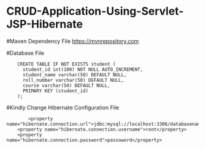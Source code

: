 # CRUD-Application-Using-Servlet-JSP-Hibernate

#Maven Dependency File
https://mvnrepository.com


#Database File

		CREATE TABLE IF NOT EXISTS student (
		  student_id int(100) NOT NULL AUTO_INCREMENT,
		  student_name varchar(50) DEFAULT NULL,
		  roll_number varchar(50) DEFAULT NULL,
		  course varchar(50) DEFAULT NULL,  
		  PRIMARY KEY (student_id)
		);

#Kindly Change Hibernate Configuration File

    		<property name="hibernate.connection.url">jdbc:mysql://localhost:3306/databasename</property>
		<property name="hibernate.connection.username">root</property>
		<property name="hibernate.connection.password">passoword</property>

